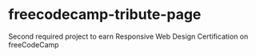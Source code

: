 # freecodecamp-tribute-page
Second required project to earn Responsive Web Design Certification on freeCodeCamp
